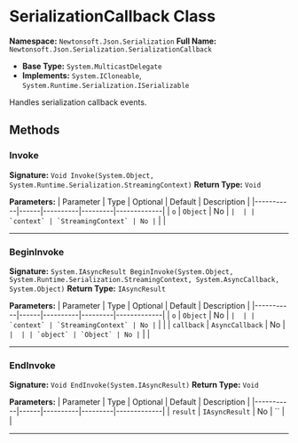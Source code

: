 # SerializationCallback Class

**Namespace:** `Newtonsoft.Json.Serialization`
**Full Name:** `Newtonsoft.Json.Serialization.SerializationCallback`
- **Base Type:** `System.MulticastDelegate`
- **Implements:** `System.ICloneable`, `System.Runtime.Serialization.ISerializable`

Handles  serialization callback events.

## Methods

### Invoke

**Signature:** `Void Invoke(System.Object, System.Runtime.Serialization.StreamingContext)`
**Return Type:** `Void`

**Parameters:**
| Parameter | Type | Optional | Default | Description |
|-----------|------|----------|---------|-------------|
| `o` | `Object` | No | `` |  |
| `context` | `StreamingContext` | No | `` |  |

---

### BeginInvoke

**Signature:** `System.IAsyncResult BeginInvoke(System.Object, System.Runtime.Serialization.StreamingContext, System.AsyncCallback, System.Object)`
**Return Type:** `IAsyncResult`

**Parameters:**
| Parameter | Type | Optional | Default | Description |
|-----------|------|----------|---------|-------------|
| `o` | `Object` | No | `` |  |
| `context` | `StreamingContext` | No | `` |  |
| `callback` | `AsyncCallback` | No | `` |  |
| `object` | `Object` | No | `` |  |

---

### EndInvoke

**Signature:** `Void EndInvoke(System.IAsyncResult)`
**Return Type:** `Void`

**Parameters:**
| Parameter | Type | Optional | Default | Description |
|-----------|------|----------|---------|-------------|
| `result` | `IAsyncResult` | No | `` |  |

---